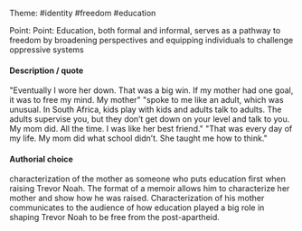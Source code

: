 Theme: #identity #freedom #education

Point: Point: Education, both formal and informal, serves as a pathway to freedom by broadening perspectives and equipping individuals to challenge oppressive systems
#### Description / quote

"Eventually I wore her down. That was a big win. If my mother had one goal, it was to free my mind. My mother"
"spoke to me like an adult, which was unusual. In South Africa, kids play with kids and adults talk to adults. The adults supervise you, but they don’t get down on your level and talk to you. My mom did. All the time. I was like her best friend."
"That was every day of my life. My mom did what school didn’t. She taught me how to think."
#### Authorial choice
characterization of the mother as someone who puts education first when raising Trevor Noah. The format of a memoir allows him to characterize her mother and show how he was raised. Characterization of his mother communicates to the audience of how education played a big role in shaping Trevor Noah to be free from the post-apartheid. 